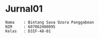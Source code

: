# Jurnal01
    Nama    : Bintang Sava Ozora Panggabean
    NIM     : 607062400095
    Kelas   : D3IF-48-01